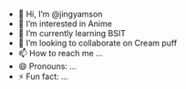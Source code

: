 - 👋 Hi, I’m @jingyamson
- 👀 I’m interested in Anime  
- 🌱 I’m currently learning BSIT
- 💞️ I’m looking to collaborate on Cream puff
- 📫 How to reach me ...
- 😄 Pronouns: ...
- ⚡ Fun fact: ...

<!---
jingyamson/jingyamson is a ✨ special ✨ repository because its `README.md` (this file) appears on your GitHub profile.
You can click the Preview link to take a look at your changes.
--->

